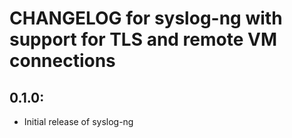 # CHANGELOG for syslog-ng with support for TLS and remote VM connections

## 0.1.0:

* Initial release of syslog-ng
